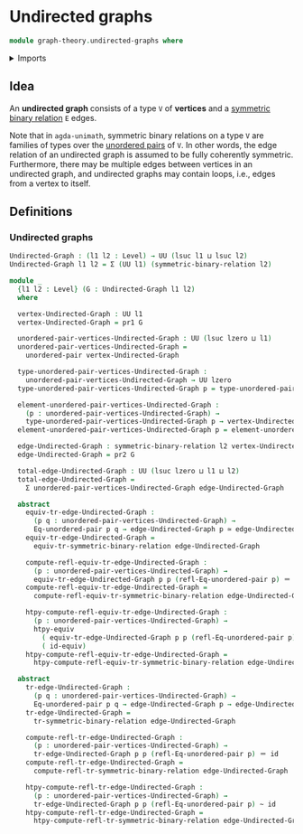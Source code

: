 # Undirected graphs

```agda
module graph-theory.undirected-graphs where
```

<details><summary>Imports</summary>

```agda
open import foundation.cartesian-product-types
open import foundation.dependent-pair-types
open import foundation.equivalence-extensionality
open import foundation.equivalences
open import foundation.function-types
open import foundation.homotopies
open import foundation.identity-types
open import foundation.symmetric-binary-relations
open import foundation.transport
open import foundation.universe-levels
open import foundation.unordered-pairs

open import graph-theory.directed-graphs
```

</details>

## Idea

An **undirected graph** consists of a type `V` of **vertices** and a
[symmetric binary relation](foundation.symmetric-binary-relations.md) `E` edges.

Note that in `agda-unimath`, symmetric binary relations on a type `V` are
families of types over the [unordered pairs](foundation.unordered-pairs.md) of
`V`. In other words, the edge relation of an undirected graph is assumed to be
fully coherently symmetric. Furthermore, there may be multiple edges between
vertices in an undirected graph, and undirected graphs may contain loops, i.e.,
edges from a vertex to itself.

## Definitions

### Undirected graphs

```agda
Undirected-Graph : (l1 l2 : Level) → UU (lsuc l1 ⊔ lsuc l2)
Undirected-Graph l1 l2 = Σ (UU l1) (symmetric-binary-relation l2)

module _
  {l1 l2 : Level} (G : Undirected-Graph l1 l2)
  where

  vertex-Undirected-Graph : UU l1
  vertex-Undirected-Graph = pr1 G

  unordered-pair-vertices-Undirected-Graph : UU (lsuc lzero ⊔ l1)
  unordered-pair-vertices-Undirected-Graph =
    unordered-pair vertex-Undirected-Graph

  type-unordered-pair-vertices-Undirected-Graph :
    unordered-pair-vertices-Undirected-Graph → UU lzero
  type-unordered-pair-vertices-Undirected-Graph p = type-unordered-pair p

  element-unordered-pair-vertices-Undirected-Graph :
    (p : unordered-pair-vertices-Undirected-Graph) →
    type-unordered-pair-vertices-Undirected-Graph p → vertex-Undirected-Graph
  element-unordered-pair-vertices-Undirected-Graph p = element-unordered-pair p

  edge-Undirected-Graph : symmetric-binary-relation l2 vertex-Undirected-Graph
  edge-Undirected-Graph = pr2 G

  total-edge-Undirected-Graph : UU (lsuc lzero ⊔ l1 ⊔ l2)
  total-edge-Undirected-Graph =
    Σ unordered-pair-vertices-Undirected-Graph edge-Undirected-Graph

  abstract
    equiv-tr-edge-Undirected-Graph :
      (p q : unordered-pair-vertices-Undirected-Graph) →
      Eq-unordered-pair p q → edge-Undirected-Graph p ≃ edge-Undirected-Graph q
    equiv-tr-edge-Undirected-Graph =
      equiv-tr-symmetric-binary-relation edge-Undirected-Graph

    compute-refl-equiv-tr-edge-Undirected-Graph :
      (p : unordered-pair-vertices-Undirected-Graph) →
      equiv-tr-edge-Undirected-Graph p p (refl-Eq-unordered-pair p) ＝ id-equiv
    compute-refl-equiv-tr-edge-Undirected-Graph =
      compute-refl-equiv-tr-symmetric-binary-relation edge-Undirected-Graph

    htpy-compute-refl-equiv-tr-edge-Undirected-Graph :
      (p : unordered-pair-vertices-Undirected-Graph) →
      htpy-equiv
        ( equiv-tr-edge-Undirected-Graph p p (refl-Eq-unordered-pair p))
        ( id-equiv)
    htpy-compute-refl-equiv-tr-edge-Undirected-Graph =
      htpy-compute-refl-equiv-tr-symmetric-binary-relation edge-Undirected-Graph

  abstract
    tr-edge-Undirected-Graph :
      (p q : unordered-pair-vertices-Undirected-Graph) →
      Eq-unordered-pair p q → edge-Undirected-Graph p → edge-Undirected-Graph q
    tr-edge-Undirected-Graph =
      tr-symmetric-binary-relation edge-Undirected-Graph

    compute-refl-tr-edge-Undirected-Graph :
      (p : unordered-pair-vertices-Undirected-Graph) →
      tr-edge-Undirected-Graph p p (refl-Eq-unordered-pair p) ＝ id
    compute-refl-tr-edge-Undirected-Graph =
      compute-refl-tr-symmetric-binary-relation edge-Undirected-Graph

    htpy-compute-refl-tr-edge-Undirected-Graph :
      (p : unordered-pair-vertices-Undirected-Graph) →
      tr-edge-Undirected-Graph p p (refl-Eq-unordered-pair p) ~ id
    htpy-compute-refl-tr-edge-Undirected-Graph =
      htpy-compute-refl-tr-symmetric-binary-relation edge-Undirected-Graph
```
